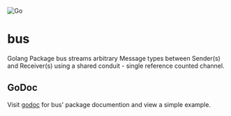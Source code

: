 ![Go](https://github.com/WhisperingChaos/bus/workflows/Go/badge.svg)
# bus
Golang Package bus streams arbitrary Message types between Sender(s) and Receiver(s) using a shared conduit - single reference counted channel.
## GoDoc
Visit [godoc](https://godoc.org/github.com/WhisperingChaos/bus) for bus' package documention and view a simple example.
